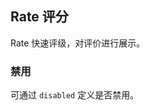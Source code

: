 <div class="demo-header">
<p class="overviewicon">
  <span class="wapi-ui-alert"/>
</p>

## Rate 评分

<nova-uxlink widget-name="Rate"></nova-uxlink>

Rate 快速评级，对评价进行展示。
</div>

### 禁用

可通过 `disabled` 定义是否禁用。

<nova-demo-view link="rate/dynamic-disable.vue"></nova-demo-view>

<br />
